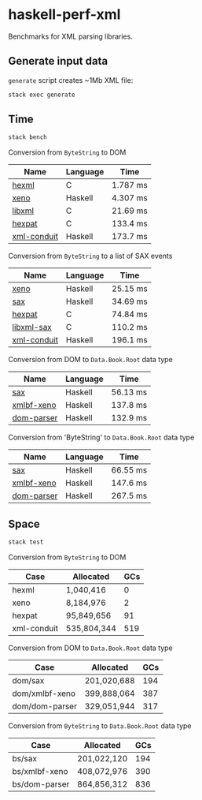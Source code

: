 # haskell-perf-xml

Benchmarks for XML parsing libraries.

## Generate input data

`generate` script creates ~1Mb XML file:

``` bash
stack exec generate
```

## Time

``` bash
stack bench
```

Conversion from `ByteString` to DOM

| Name | Language | Time |
|------|----------|------|
| [hexml][] | C | 1.787 ms |
| [xeno][] | Haskell| 4.307 ms |
| [libxml][] | C | 21.69 ms |
| [hexpat][] | C | 133.4 ms |
| [xml-conduit][] | Haskell | 173.7 ms |

Conversion from `ByteString` to a list of SAX events

| Name | Language | Time |
|------|----------|------|
| [xeno][] | Haskell | 25.15 ms |
| [sax][] | Haskell | 34.69 ms |
| [hexpat][] | C | 74.84 ms |
| [libxml-sax][] | C | 110.2 ms |
| [xml-conduit][] | Haskell | 196.1 ms |

Conversion from DOM to `Data.Book.Root` data type

| Name | Language | Time |
|------|----------|------|
| [sax][] | Haskell | 56.13 ms |
| [xmlbf-xeno][] | Haskell | 137.8 ms |
| [dom-parser][] | Haskell | 132.9 ms |

Conversion from 'ByteString' to `Data.Book.Root` data type

| Name | Language | Time |
|------|----------|------|
| [sax][] | Haskell | 66.55 ms |
| [xmlbf-xeno][] | Haskell | 147.6 ms |
| [dom-parser][] | Haskell | 267.5 ms |

## Space

``` bash
stack test
```

Conversion from `ByteString` to DOM

| Case           | Allocated   | GCs |
|----------------|-------------|-----|
| hexml          |   1,040,416 |   0 |
| xeno           |   8,184,976 |   2 |
| hexpat         |  95,849,656 |  91 |
| xml-conduit    | 535,804,344 | 519 |

Conversion from DOM to `Data.Book.Root` data type

| Case           | Allocated   | GCs |
|----------------|-------------|-----|
| dom/sax        | 201,020,688 | 194 |
| dom/xmlbf-xeno | 399,888,064 | 387 |
| dom/dom-parser | 329,051,944 | 317 |

Conversion from `ByteString` to `Data.Book.Root` data type

| Case           | Allocated   | GCs |
|----------------|-------------|-----|
| bs/sax         | 201,022,120 | 194 |
| bs/xmlbf-xeno  | 408,072,976 | 390 |
| bs/dom-parser  | 864,856,312 | 836 |


[dom-parser]: https://hackage.haskell.org/package/dom-parser
[hexml]: https://hackage.haskell.org/package/hexml
[hexpat]: https://hackage.haskell.org/package/hexpat
[libxml]: https://hackage.haskell.org/package/libxml
[libxml-sax]: https://hackage.haskell.org/package/libxml-sax
[sax]: https://hackage.haskell.org/package/sax
[xeno]: https://hackage.haskell.org/package/xeno
[xmlbf-xeno]: https://hackage.haskell.org/package/xmlbf-xeno
[xml-conduit]: https://hackage.haskell.org/package/xml-conduit
